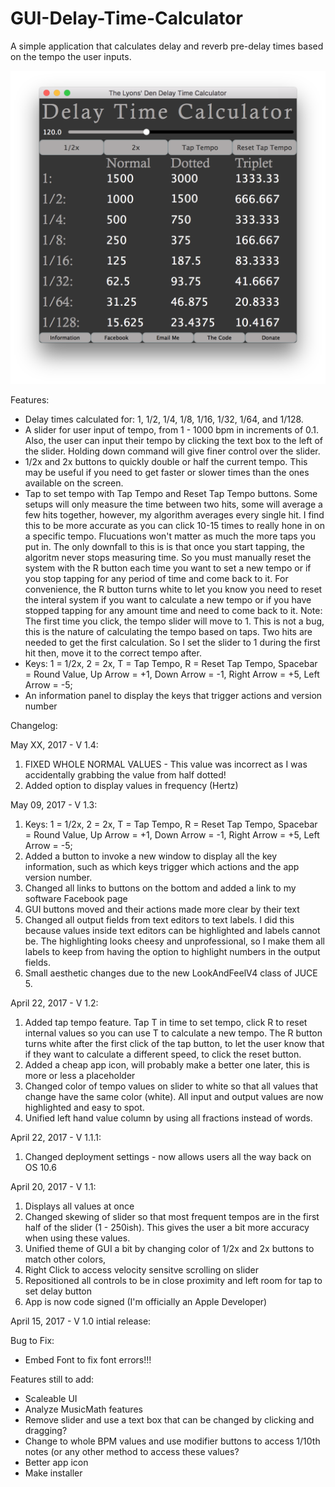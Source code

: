 # GUI-Delay-Time-Calculator
A simple application that calculates delay and reverb pre-delay times based on the tempo the user inputs.

![alt tag](https://github.com/JosephTLyons/GUI-Delay-Time-Calculator/blob/master/Delay%20Time%20Calculator%20GUI.png)

Features:
* Delay times calculated for: 1, 1/2, 1/4, 1/8, 1/16, 1/32, 1/64, and 1/128.
* A slider for user input of tempo, from 1 - 1000 bpm in increments of 0.1.  Also, the user can input their tempo by clicking the text box to the left of the slider.  Holding down command will give finer control over the slider.
* 1/2x and 2x buttons to quickly double or half the current tempo.  This may be useful if you need to get faster or slower times than the ones available on the screen.
* Tap to set tempo with Tap Tempo and Reset Tap Tempo buttons.  Some setups will only measure the time between two hits, some will average a few hits together, however, my algorithm averages every single hit.  I find this to be more accurate as you can click 10-15 times to really hone in on a specific tempo.  Flucuations won't matter as much the more taps you put in.  The only downfall to this is is that once you start tapping, the algoritm never stops measuring time.  So you must manually reset the system with the R button each time you want to set a new tempo or if you stop tapping for any period of time and come back to it.  For convenience, the R button turns white to let you know you need to reset the interal system if you want to calculate a new tempo or if you have stopped tapping for any amount time and need to come back to it. Note: The first time you click, the tempo slider will move to 1.  This is not a bug, this is the nature of calculating the tempo based on taps.  Two hits are needed to get the first calculation.  So I set the slider to 1 during the first hit then, move it to the correct tempo after.
* Keys: 1 = 1/2x, 2 = 2x, T = Tap Tempo, R = Reset Tap Tempo, Spacebar = Round Value, Up Arrow = +1, Down Arrow = -1, Right Arrow = +5, Left Arrow = -5;
* An information panel to display the keys that trigger actions and version number

Changelog:

May XX, 2017 - V 1.4:
1. FIXED WHOLE NORMAL VALUES - This value was incorrect as I was accidentally grabbing the value from half dotted!
2. Added option to display values in frequency (Hertz)

May 09, 2017 - V 1.3:
1. Keys: 1 = 1/2x, 2 = 2x, T = Tap Tempo, R = Reset Tap Tempo, Spacebar = Round Value, Up Arrow = +1, Down Arrow = -1, Right Arrow = +5, Left Arrow = -5;
2. Added a button to invoke a new window to display all the key information, such as which keys trigger which actions and the app version number.
3. Changed all links to buttons on the bottom and added a link to my software Facebook page
4. GUI buttons moved and their actions made more clear by their text
5. Changed all output fields from text editors to text labels.  I did this because values inside text editors can be highlighted and labels cannot be.  The highlighting looks cheesy and unprofessional, so I make them all labels to keep from having the option to highlight numbers in the output fields.
6. Small aesthetic changes due to the new LookAndFeelV4 class of JUCE 5.

April 22, 2017 - V 1.2:
1. Added tap tempo feature.  Tap T in time to set tempo, click R to reset internal values so you can use T to calculate a new tempo.  The R button turns white after the first click of the tap button, to let the user know that if they want to calculate a different speed, to click the reset button.
3. Added a cheap app icon, will probably make a better one later, this is more or less a placeholder
3. Changed color of tempo values on slider to white so that all values that change have the same color (white).  All input and output values are now highlighted and easy to spot.
4. Unified left hand value column by using all fractions instead of words.

April 22, 2017 - V 1.1.1:
1. Changed deployment settings - now allows users all the way back on OS 10.6

April 20, 2017 - V 1.1:
1. Displays all values at once
2. Changed skewing of slider so that most frequent tempos are in the first half of the slider (1 - 250ish).  This gives the user a bit more accuracy when using these values.
3. Unified theme of GUI a bit by changing color of 1/2x and 2x buttons to match other colors,
4. Right Click to access velocity sensitve scrolling on slider
5. Repositioned all controls to be in close proximity and left room for tap to set delay button
6. App is now code signed (I'm officially an Apple Developer)

April 15, 2017 - V 1.0 intial release:

Bug to Fix:
* Embed Font to fix font errors!!!

Features still to add:

* Scaleable UI
* Analyze MusicMath features
* Remove slider and use a text box that can be changed by clicking and dragging?
* Change to whole BPM values and use modifier buttons to access 1/10th notes (or any other method to access these values?
* Better app icon
* Make installer
